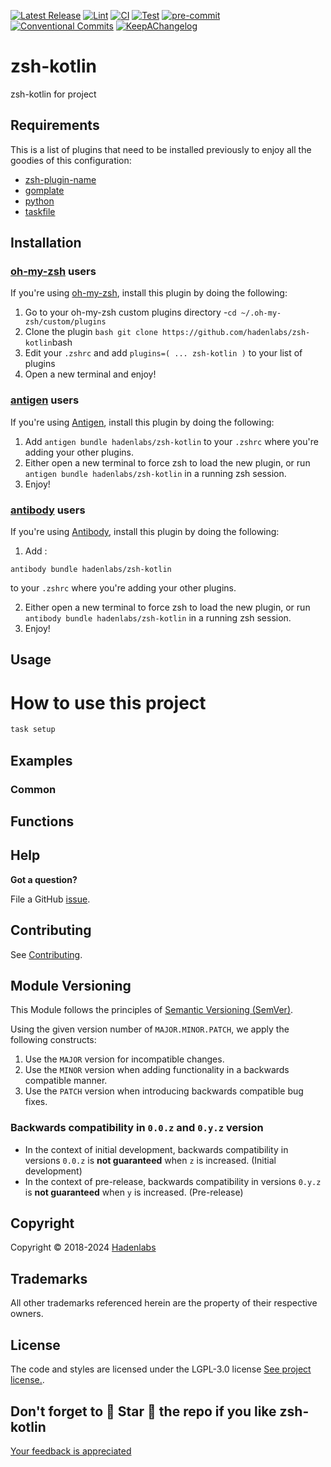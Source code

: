 <!--


  ** DO NOT EDIT THIS FILE
  **
  ** 1) Make all changes to `provision/generator/README.yaml`
  ** 2) Run`task readme` to rebuild this file.
  **
  ** (We maintain HUNDREDS of open source projects. This is how we maintain our sanity.)
  **


  -->

[![Latest Release](https://img.shields.io/github/release/hadenlabs/zsh-kotlin)](https://github.com/hadenlabs/zsh-kotlin/releases) [![Lint](https://img.shields.io/github/workflow/status/hadenlabs/zsh-kotlin/lint-code)](https://github.com/hadenlabs/zsh-kotlin/actions?workflow=lint-code) [![CI](https://img.shields.io/github/workflow/status/hadenlabs/zsh-kotlin/ci)](https://github.com/hadenlabs/zsh-kotlin/actions?workflow=ci) [![Test](https://img.shields.io/github/workflow/status/hadenlabs/zsh-kotlin/test)](https://github.com/hadenlabs/zsh-kotlin/actions?workflow=test) [![pre-commit](https://img.shields.io/badge/pre--commit-enabled-brightgreen?logo=pre-commit&logoColor=white)](https://github.com/pre-commit/pre-commit) [![Conventional Commits](https://img.shields.io/badge/Conventional%20Commits-1.0.0-yellow)](https://conventionalcommits.org) [![KeepAChangelog](https://img.shields.io/badge/changelog-Keep%20a%20Changelog%20v1.0.0-orange)](https://keepachangelog.com)

# zsh-kotlin

zsh-kotlin for project

## Requirements

This is a list of plugins that need to be installed previously to enjoy all the goodies of this configuration:

- [zsh-plugin-name](https://github.com/hadenlabs/zsh-kotlin)
- [gomplate](https://github.com/hairyhenderson/gomplate)
- [python](https://www.python.org)
- [taskfile](https://github.com/go-task/task)

## Installation

<!-- Space: Projects -->
<!-- Parent: ZshKolin -->
<!-- Title: Installation Oh-My-Zsh ZshKolin -->
<!-- Label: ZshKolin -->
<!-- Label: Project -->
<!-- Label: Installation -->
<!-- Label: Oh-My-Zsh -->
<!-- Include: docs/disclaimer.md -->
<!-- Include: ac:toc -->

### [oh-my-zsh](https://github.com/ohmyzsh/ohmyzsh) users

If you're using [oh-my-zsh](https://github.com/ohmyzsh/ohmyzsh), install this plugin by doing the following:

1.  Go to your oh-my-zsh custom plugins directory -`cd ~/.oh-my-zsh/custom/plugins`
2.  Clone the plugin `bash git clone https://github.com/hadenlabs/zsh-kotlin`bash
3.  Edit your `.zshrc` and add `plugins=( ... zsh-kotlin )` to your list of plugins
4.  Open a new terminal and enjoy!
    <!-- Space: Projects -->
    <!-- Parent: ZshKolin -->
    <!-- Title: Installation Antigen ZshKolin -->
    <!-- Label: ZshKolin -->
    <!-- Label: Project -->
    <!-- Label: Installation -->
    <!-- Label: Antigen -->
    <!-- Include: docs/disclaimer.md -->
    <!-- Include: ac:toc -->

### [antigen](https://github.com/zsh-users/antigen) users

If you're using [Antigen](https://github.com/zsh-users/antigen), install this plugin by doing the following:

1.  Add `antigen bundle hadenlabs/zsh-kotlin` to your `.zshrc` where you're adding your other plugins.
2.  Either open a new terminal to force zsh to load the new plugin, or run `antigen bundle hadenlabs/zsh-kotlin` in a running zsh session.
3.  Enjoy!
    <!-- Space: Projects -->
    <!-- Parent: ZshKolin -->
    <!-- Title: Installation Antibody ZshKolin -->
    <!-- Label: ZshKolin -->
    <!-- Label: Project -->
    <!-- Label: Installation -->
    <!-- Include: docs/disclaimer.md -->
    <!-- Include: ac:toc -->

### [antibody](https://github.com/getantibody/antibody) users

If you're using [Antibody](https://github.com/getantibody/antibody), install this plugin by doing the following:

1. Add :

```{.sourceCode .bash}
antibody bundle hadenlabs/zsh-kotlin
```

to your `.zshrc` where you're adding your other plugins.

2.  Either open a new terminal to force zsh to load the new plugin, or run `antibody bundle hadenlabs/zsh-kotlin` in a running zsh session.
3.  Enjoy!

## Usage

# How to use this project

```bash
task setup
```

## Examples

<!-- Space: Projects -->
<!-- Parent: ZshKolin -->
<!-- Title: Examples ZshKolin -->
<!-- Label: Examples -->
<!-- Include: ./../disclaimer.md -->
<!-- Include: ac:toc -->

### Common

 <!-- Space: Projects -->
<!-- Parent: ZshKolin -->
<!-- Title: Functions ZshKolin -->
<!-- Label: Functions -->
<!-- Include: docs/disclaimer.md -->
<!-- Include: ac:toc -->

## Functions

## Help

**Got a question?**

File a GitHub [issue](https://github.com/hadenlabs/zsh-kotlin/issues).

## Contributing

See [Contributing](./docs/contributing.md).

## Module Versioning

This Module follows the principles of [Semantic Versioning (SemVer)](https://semver.org/).

Using the given version number of `MAJOR.MINOR.PATCH`, we apply the following constructs:

1. Use the `MAJOR` version for incompatible changes.
1. Use the `MINOR` version when adding functionality in a backwards compatible manner.
1. Use the `PATCH` version when introducing backwards compatible bug fixes.

### Backwards compatibility in `0.0.z` and `0.y.z` version

- In the context of initial development, backwards compatibility in versions `0.0.z` is **not guaranteed** when `z` is increased. (Initial development)
- In the context of pre-release, backwards compatibility in versions `0.y.z` is **not guaranteed** when `y` is increased. (Pre-release)

## Copyright

Copyright © 2018-2024 [Hadenlabs](https://hadenlabs.com)

## Trademarks

All other trademarks referenced herein are the property of their respective owners.

## License

The code and styles are licensed under the LGPL-3.0 license [See project license.](LICENSE).

## Don't forget to 🌟 Star 🌟 the repo if you like zsh-kotlin

[Your feedback is appreciated](https://github.com/hadenlabs/zsh-kotlin/issues)
